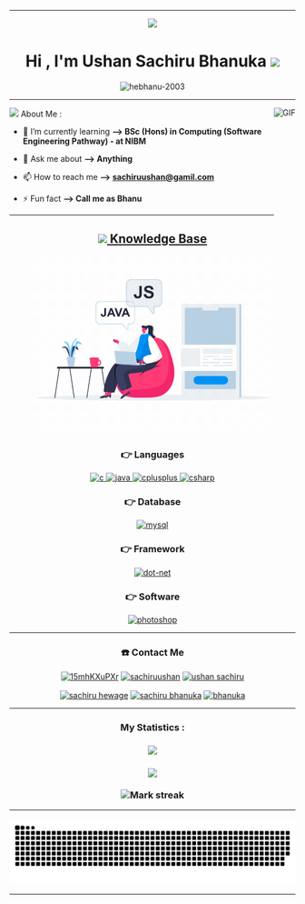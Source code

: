 
---

<p align="center">
  <img style="width:8rem; height:auto" src="https://cdn.dribbble.com/users/1787323/screenshots/10091971/media/d43c019bfeff34be8816481e843ea8c1.png"/>
</p>

<h1 align="center">Hi , I'm Ushan Sachiru Bhanuka <img src="https://media.giphy.com/media/hvRJCLFzcasrR4ia7z/giphy.gif" width="35"></h1>
<p align="center">


<p align="center"> <img src="https://komarev.com/ghpvc/?username=hebhanu-2003&label=Profile%20views&color=0e75b6&style=flat" alt="hebhanu-2003" /> </p>

---

<img src="https://media.giphy.com/media/ObNTw8Uzwy6KQ/giphy.gif" width="30px">&nbsp;About Me :</h3>
<img align="right" alt="GIF" height="200px" src="https://media.giphy.com/media/Ah3zHH7hvsSB2/giphy.gif" />

- 🌱 I’m currently learning **--> BSc (Hons) in Computing (Software Engineering Pathway) - at NIBM**

- 💬 Ask me about **--> Anything**

- 📫 How to reach me **--> sachiruushan@gamil.com**

- ⚡ Fun fact **--> Call me as Bhanu**

---

<h2 align="center"><u><b> <img src = "https://media2.giphy.com/media/QssGEmpkyEOhBCb7e1/giphy.gif?cid=ecf05e47a0n3gi1bfqntqmob8g9aid1oyj2wr3ds3mg700bl&rid=giphy.gif" width = 20px> Knowledge Base</b></u></h2>

<p align="center">
  <img style="width:26rem; height:auto" src="https://raw.githubusercontent.com/Elanza-48/Elanza-48/41a4790484e268102dfdab2b7c59d440d3ffafab/resources/img/coders-prog.gif"/>
</p>



<h3 align="center"> 👉 Languages</h3>
<p align="center">
  
  <a href="https://www.cprogramming.com/" target="_blank"> 
    <img src="https://img.shields.io/badge/C%20programming-A8B9CC.svg?style=for-the-badge&logo=c&logoColor=white"
      alt="c"/>
  </a>
  <a href="https://www.java.com" target="_blank"> 
    <img src="https://img.shields.io/badge/Java-007396.svg?style=for-the-badge&logo=java&logoColor=white" 
      alt="java"/> 
  </a>
  
  <a href="https://www.w3schools.com/cpp/" target="_blank"> 
    <img src="https://img.shields.io/badge/cplusplus-original.svg?style=for-the-badge&logo=cplusplus&logoColor=white"
      alt="cplusplus"/> 
  </a>
 
  <a href="https://www.w3schools.com/cs/" target="_blank"> 
    <img src="https://img.shields.io/badge/csharp-original.svg?style=for-the-badge&logo=csharp&logoColor=white"
      alt="csharp"/>
  </a>
  
<h3 align="center"> 👉 Database</h3>
<p align="center">

<a href="https://www.mysql.com/" target="_blank"> 
    <img src="https://img.shields.io/badge/mysql-wordmark.svg?style=for-the-badge&logo=mysql&logoColor=black"
      alt="mysql"/> 
  </a>

  <h3 align="center"> 👉 Framework</h3>
<p align="center">

<a href="https://dotnet.microsoft.com/" target="_blank"> 
    <img src="https://img.shields.io/badge/dot-net-original.svg?style=for-the-badge&logo=dot-net&logoColor=white"
      alt="dot-net"/>
  </a>

  <h3 align="center"> 👉 Software</h3>
<p align="center">

 <a href="https://www.photoshop.com/en" target="_blank"> 
    <img src="https://img.shields.io/badge/photoshop-line.svg?style=for-the-badge&logo=photoshop&logoColor=white"
      alt="photoshop"/>
  </a>
  
---

<h3 align="center"> ☎️ Contact Me</h3>
<p align="center">
      <a href="https://www.facebook.com/share/15mhKXuPXr/" target="blank"><img align="center"
         src="https://img.shields.io/badge/facebook-4267B2.svg?style=for-the-badge&logo=facebook&logoColor=white"
         alt="15mhKXuPXr" height="30"/></a>
      <a href="sachiruushan@gmail.com" target="blank"><img align="center"
         src="https://img.shields.io/badge/gmail-EA4335.svg?style=for-the-badge&logo=gmail&logoColor=white"
         alt="sachiruushan" height="30"/></a>
      <a href="http://t.me/ushan12345678" target="blank"><img align="center"
         src="https://img.shields.io/badge/telegram-0088CC.svg?style=for-the-badge&logo=telegram&logoColor=white"
         alt="ushan sachiru" height="30"/></a>
    </p>
  <p align="center">
      <a href="https://instagram.com/sachiru hewage" target="blank"><img align="center"
         src="https://img.shields.io/badge/instagram-%23E4405F.svg?style=for-the-badge&logo=Instagram&logoColor=white"
         alt="sachiru hewage" height="30"/></a>
      <a href="https://wa.me/qr/CFVSA6M3PKHCF1" target="blank"><img align="center"
         src="https://img.shields.io/badge/whatsapp-4B7F1.svg?style=for-the-badge&logo=whatsapp&logoColor=white"
         alt="sachiru bhanuka" height="30"/></a>
      <a href="https://discord/1bhanuka_11775" target="blank"><img align="center"
         src="https://img.shields.io/badge/discord-5865F2.svg?style=for-the-badge&logo=discord&logoColor=white"
         alt="bhanuka" height="30"/></a>
      <br>
    </p>

 ---
 
<h3 align="center">My Statistics :</h3>
<h3 align="center"><img src="https://media.giphy.com/media/Mp5uJLEE9Ompq/giphy.gif" width="65">
  <p align="center">
  <img  align="center"  src="https://github-readme-stats.vercel.app/api?username=HEbhanu-2003&theme=dark&show_icons=true&count_private=true" />
  <br></br>
  <img  title="🔥 Get streak stats for your profile at git.io/streak-stats" alt="Mark streak" src="https://github-readme-streak-stats.herokuapp.com/?user=HEbhanu-2003&theme=dark&hide_border=false" /> 
</td>

---

<p align="center">
  <img  src="https://raw.githubusercontent.com/Elanza-48/Elanza-48/main/resources/img/github-contribution-grid-snake.svg"
    alt="example" />
</p>

---



